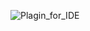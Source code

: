 ![Plagin_for_IDE](https://github.com/AleksandrOdintsov/DevOps/assets/137400178/f602aeac-cfe5-433d-a278-09bf3ef305e0)
